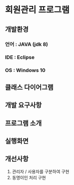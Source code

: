 # 회원관리 프로그램

## 개발환경
### 언어 : JAVA (jdk 8) <br>
### IDE : Eclipse <br>
### OS : Windows 10 <br>


## 클래스 다이어그램






## 개발 요구사항



## 프로그램 소개



## 실행화면



## 개선사항
<ol>
<li>관리자 / 사용자를 구분하여 구현</li>
<li>동명이인 처리 구현</li>
  </ol>
